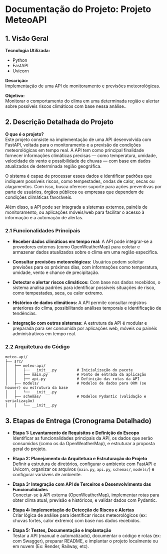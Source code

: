 # Documentação do Projeto: Projeto MeteoAPI

## 1. Visão Geral

**Tecnologia Utilizada:**

- Python
- FastAPI
- Uvicorn

**Descrição:**  
Implementação de uma API de monitoramento e previsões meteorológicas.

**Objetivo:**  
Monitorar o comportamento do clima em uma determinada região e alertar sobre possíveis riscos climáticos com base nessa análise..

## 2. Descrição Detalhada do Projeto

**O que é o projeto?**  
Este projeto consiste na implementação de uma API desenvolvida com FastAPI, voltada para o monitoramento e a previsão de condições meteorológicas em tempo real. A API tem como principal finalidade fornecer informações climáticas precisas — como temperatura, umidade, velocidade do vento e possibilidade de chuvas — com base em dados atualizados de determinada região geográfica.

O sistema é capaz de processar esses dados e identificar padrões que indiquem possíveis riscos, como tempestades, ondas de calor, secas ou alagamentos. Com isso, busca oferecer suporte para ações preventivas por parte de usuários, órgãos públicos ou empresas que dependem de condições climáticas favoráveis.

Além disso, a API pode ser integrada a sistemas externos, painéis de monitoramento, ou aplicações móveis/web para facilitar o acesso à informação e a automação de alertas.

### 2.1 Funcionalidades Principais

- **Receber dados climáticos em tempo real:** A API pode integrar-se a provedores externos (como OpenWeatherMap) para coletar e armazenar dados atualizados sobre o clima em uma região específica.

- **Consultar previsões meteorológicas:** Usuários podem solicitar previsões para os próximos dias, com informações como temperatura, umidade, vento e chance de precipitação.

- **Detectar e alertar riscos climáticos:** Com base nos dados recebidos, o sistema analisa padrões para identificar possíveis situações de risco, como tempestades, seca, ou calor extremo.

- **Histórico de dados climáticos:** A API permite consultar registros anteriores do clima, possibilitando análises temporais e identificação de tendências.

- **Integração com outros sistemas:** A estrutura da API é modular e preparada para ser consumida por aplicações web, móveis ou painéis administrativos em tempo real.

### 2.2 Arquitetura do Código

```
meteo-api/
├── src/
│   ├── meteo-api/
│   │   ├── __init__.py         # Inicialização do pacote
│   │   ├── main.py             # Ponto de entrada da aplicação
│   │   ├── api.py              # Definição das rotas da API
│   ├── models/                 # Modelos de dados para ORM (se houver) ou estrutura da base
│   │   └── __init__.py
│   ├── schemas/                # Modelos Pydantic (validação e serialização)
│   │   └── __init__.py
```

## 3. Etapas de Entrega (Cronograma Detalhado)

- **Etapa 1: Levantamento de Requisitos e Definição do Escopo**  
  Identificar as funcionalidades principais da API, os dados que serão consumidos (como os da OpenWeatherMap), e estruturar a proposta geral do projeto.

- **Etapa 2: Planejamento da Arquitetura e Estruturação do Projeto**  
  Definir a estrutura de diretórios, configurar o ambiente com FastAPI e Uvicorn, organizar os arquivos (`main.py`, `api.py`, `schemas/`, `models/`) e configurar variáveis de ambiente.

- **Etapa 3: Integração com API de Terceiros e Desenvolvimento das Funcionalidades**  
  Conectar-se à API externa (OpenWeatherMap), implementar rotas para obter clima atual, previsão e históricos, e validar dados com Pydantic.

- **Etapa 4: Implementação de Detecção de Riscos e Alertas**  
  Criar lógica de análise para identificar riscos meteorológicos (ex: chuvas fortes, calor extremo) com base nos dados recebidos.

- **Etapa 5: Testes, Documentação e Implantação**  
  Testar a API (manual e automatizado), documentar o código e rotas (ex: com Swagger), preparar README, e implantar o projeto localmente ou em nuvem (Ex: Render, Railway, etc).
